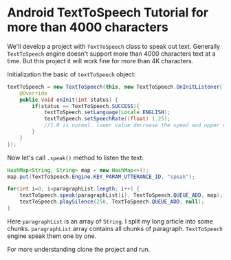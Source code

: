 # Android TextToSpeech Tutorial for more than 4000 characters

We'll develop a project with `TextToSpeech` class to speak out text. Generally `TextToSpeech` engine doesn't support more than 4000 characters text at a time.
But this project it will work fine for more than 4K characters.

Initialization the basic of `textToSpeech` object:

```java
textToSpeech = new TextToSpeech(this, new TextToSpeech.OnInitListener() {
    @Override
    public void onInit(int status) {
        if(status == TextToSpeech.SUCCESS){
            textToSpeech.setLanguage(Locale.ENGLISH);
            textToSpeech.setSpeechRate((float) 1.25); 
            //1.0 is normal. lower value decrease the speed and upper value increase
        }
    }
});
```

Now let's call `.speak()` method to listen the text:

```java
HashMap<String, String> map = new HashMap<>();
map.put(TextToSpeech.Engine.KEY_PARAM_UTTERANCE_ID, "speak");

for(int i=0; i<paragraphList.length; i++) {
    textToSpeech.speak(paragraphList[i], TextToSpeech.QUEUE_ADD, map);
    textToSpeech.playSilence(250, TextToSpeech.QUEUE_ADD, null);
}
```
Here `paragraphList` is an array of `String`. I split my long article into some chunks. `paragraphList` array contains all chunks of paragraph.
`TextToSpeech` engine speak them one by one.

For more understanding clone the project and run.
